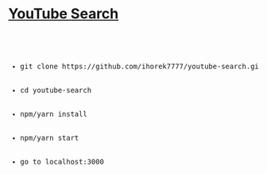 
<h1><a href="https://ihorek7777.github.io/youtube-search">YouTube Search</a></h1>

<pre>
  <ul>
    <li>git clone https://github.com/ihorek7777/youtube-search.git</li>
    <li>cd youtube-search</li>
    <li>npm/yarn install</li>
    <li>npm/yarn start</li>
    <li>go to localhost:3000</li>
  </ul>
</pre>


